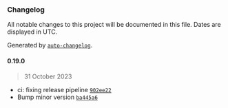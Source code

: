### Changelog

All notable changes to this project will be documented in this file. Dates are displayed in UTC.

Generated by [`auto-changelog`](https://github.com/CookPete/auto-changelog).

#### 0.19.0

> 31 October 2023

- ci: fixing release pipeline [`902ee22`](https://github.com/cristian-rincon/pymetasnap/commit/902ee223a752126c909e901f28ed0ffb2c425668)
- Bump minor version [`ba445a6`](https://github.com/cristian-rincon/pymetasnap/commit/ba445a69b4c31fb63b44bb2007ad23e9446ed44c)
